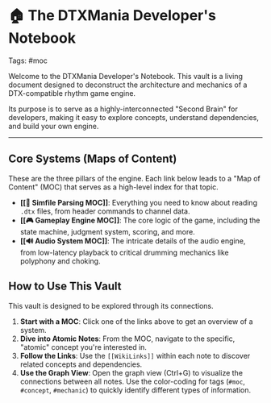 # 🏠 The DTXMania Developer's Notebook

Tags: #moc

Welcome to the DTXMania Developer's Notebook. This vault is a living document designed to deconstruct the architecture and mechanics of a DTX-compatible rhythm game engine.

Its purpose is to serve as a highly-interconnected "Second Brain" for developers, making it easy to explore concepts, understand dependencies, and build your own engine.

---

## Core Systems (Maps of Content)

These are the three pillars of the engine. Each link below leads to a "Map of Content" (MOC) that serves as a high-level index for that topic.

*   **[[🎵 Simfile Parsing MOC]]**: Everything you need to know about reading `.dtx` files, from header commands to channel data.
*   **[[🎮 Gameplay Engine MOC]]**: The core logic of the game, including the state machine, judgment system, scoring, and more.
*   **[[🔊 Audio System MOC]]**: The intricate details of the audio engine, from low-latency playback to critical drumming mechanics like polyphony and choking.

## How to Use This Vault

This vault is designed to be explored through its connections.

1.  **Start with a MOC**: Click one of the links above to get an overview of a system.
2.  **Dive into Atomic Notes**: From the MOC, navigate to the specific, "atomic" concept you're interested in.
3.  **Follow the Links**: Use the `[[WikiLinks]]` within each note to discover related concepts and dependencies.
4.  **Use the Graph View**: Open the graph view (Ctrl+G) to visualize the connections between all notes. Use the color-coding for tags (`#moc`, `#concept`, `#mechanic`) to quickly identify different types of information.
